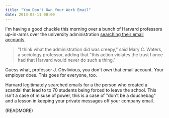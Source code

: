```yaml
---
title: "You Don't Own Your Work Email"
date: 2013-03-11 00:00
---
```


I'm having a good chuckle this morning over a bunch of Harvard professors up-in-arms over the university administration [searching their email accounts](http://www.nytimes.com/2013/03/11/us/harvard-e-mail-search-stuns-faculty-members.html?pagewanted=all&_r=0).

> "I think what the administration did was creepy," said Mary C. Waters, a sociology professor, adding that "this action violates the trust I once had that Harvard would never do such a thing."

Guess what, professor J. Obvlivious, you don't _own_ that email account. Your employer does. This goes for everyone, too.

Harvard legitimately searched emails for a the person who created a scandal that lead to to 70 students being forced to leave the school. This isn't a case of misuse of power, this is a case of "don't be a douchebag" and a lesson in keeping your private messages off your company email.

(READMORE)
